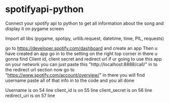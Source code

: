 # spotifyapi-python
Connect your spotify api to python to get all information about the song and display it on pygame screen

Import all libs (pygame, spotipy, urllib.request, datetime, time, PIL, requests)

go to https://developer.spotify.com/dashboard and create an app 
Then u have created an app go in to the setting on the right top corner 
in there u gonna find Client id, client secret and redirect url 
if ur going to use this app on your network you can just paste this "http://localhost:8888/call/" in to the redirect url section 
now go to "https://www.spotify.com/account/overview/" in there you will find username 
paste all of that info in to the code and you all done 

Username is on 54 line
client_id is on 55 line
client_secret is on 56 line
redirect_uri is on 57 line 


